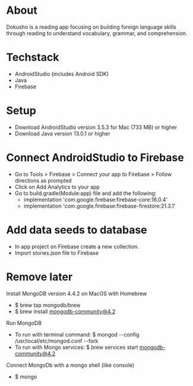 # About
Dokusho is a reading app focusing on building foreign language skills through reading to understand vocabulary, grammar, and comprehension. 

# Techstack
- AndroidStudio (includes Android SDK)
- Java 
- Firebase

# Setup
- Download AndroidStudio version 3.5.3 for Mac (733 MB) or higher
- Download Java version 13.0.1 or higher

# Connect AndroidStudio to Firebase
- Go to Tools > Firebase > Connect your app to Firebase > Follow directions as prompted
- Click on Add Analytics to your app 
- Go to build.gradle(Module:app) file and add the following: 
  - implementation 'com.google.firebase:firebase-core:16.0.4'
  - implementation 'com.google.firebase:firebase-firestore:21.3.1'

# Add data seeds to database 
- In app project on Firebase create a new collection. 
- Import stories.json file to Firebase

# Remove later
Install MongoDB version 4.4.2 on MacOS with Homebrew
  - $ brew tap mongodb/brew
  - $ brew install mongodb-community@4.2

Run MongoDB
- To run with terminal command: $ mongod --config /usr/local/etc/mongod.conf --fork
- To run with Mongo services: $ brew services start mongodb-community@4.2

Connect MongoDb with a mongo shell (like console)
- $ mongo